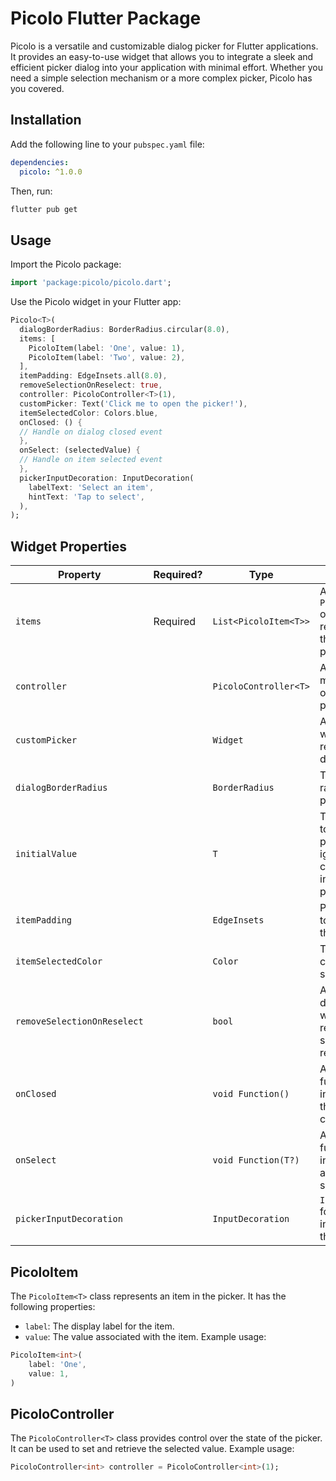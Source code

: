 # Picolo Flutter Package

Picolo is a versatile and customizable dialog picker for Flutter applications. It provides an easy-to-use widget that allows you to integrate a sleek and efficient picker dialog into your application with minimal effort. Whether you need a simple selection mechanism or a more complex picker, Picolo has you covered.

## Installation
Add the following line to your `pubspec.yaml` file:

```yaml
dependencies:
  picolo: ^1.0.0
```
Then, run:

```bash
flutter pub get
```

## Usage
Import the Picolo package:

```dart
import 'package:picolo/picolo.dart';
```

Use the Picolo widget in your Flutter app:

```dart
Picolo<T>(
  dialogBorderRadius: BorderRadius.circular(8.0),
  items: [
    PicoloItem(label: 'One', value: 1),
    PicoloItem(label: 'Two', value: 2),
  ],
  itemPadding: EdgeInsets.all(8.0),
  removeSelectionOnReselect: true,
  controller: PicoloController<T>(1),
  customPicker: Text('Click me to open the picker!'),
  itemSelectedColor: Colors.blue,
  onClosed: () {
  // Handle on dialog closed event
  },
  onSelect: (selectedValue) {
  // Handle on item selected event
  },
  pickerInputDecoration: InputDecoration(
    labelText: 'Select an item',
    hintText: 'Tap to select',
  ),
);
```

## Widget Properties
| Property                    | Required? | Type                  | Details                                                                                                    |
|-----------------------------|-----------|-----------------------|------------------------------------------------------------------------------------------------------------|
| `items`                     | Required  | `List<PicoloItem<T>>` | A list of `PicoloItem<T>` objects representing the items in the picker.                                    |
| `controller`                |           | `PicoloController<T>` | A controller for more control over the picker's state.                                                     |
| `customPicker`              |           | `Widget`              | A custom widget to replace the default picker.                                                             |
| `dialogBorderRadius`        |           | `BorderRadius`        | The border radius of the picker dialog.                                                                    |
| `initialValue`              |           | `T`                   | The initial value to display in the picker. Will be ignored if a controller with initial value is provided |
| `itemPadding`               |           | `EdgeInsets`          | Padding applied to each item in the picker.                                                                |
| `itemSelectedColor`         |           | `Color`               | The foreground color of the selected item.                                                                 |
| `removeSelectionOnReselect` |           | `bool`                | A flag to determine whether to remove selection on reselection.                                            |
| `onClosed`                  |           | `void Function()`     | A callback function invoked when the dialog is closed.                                                     |
| `onSelect`                  |           | `void Function(T?)`   | A callback function invoked when an item is selected.                                                      |
| `pickerInputDecoration`     |           | `InputDecoration`     | `InputDecoration` for styling the input field of the picker.                                               |

## PicoloItem
The `PicoloItem<T>` class represents an item in the picker. It has the following properties:

* `label`: The display label for the item.
* `value`: The value associated with the item.
Example usage:

```dart
PicoloItem<int>(
    label: 'One',
    value: 1,
)
```

## PicoloController
The `PicoloController<T>` class provides control over the state of the picker. It can be used to set and retrieve the selected value. Example usage:

```dart
PicoloController<int> controller = PicoloController<int>(1);
```

